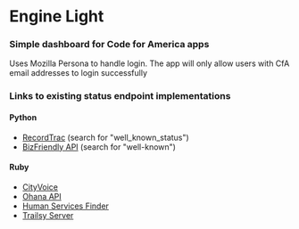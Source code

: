 Engine Light
============

### Simple dashboard for Code for America apps ###

Uses Mozilla Persona to handle login. The app will only allow users with CfA email addresses to login successfully

### Links to existing status endpoint implementations

#### Python
- [RecordTrac](https://github.com/codeforamerica/public-records/blob/master/public_records_portal/template_renderers.py) (search for "well_known_status")
- [BizFriendly API](https://github.com/codeforamerica/bizfriendly-api/blob/master/bizfriendly/routes.py) (search for "well-known")

#### Ruby
- [CityVoice](https://github.com/codeforamerica/cityvoice/blob/master/app/controllers/status_controller.rb)
- [Ohana API](https://github.com/codeforamerica/ohana-api/blob/master/app/controllers/status_controller.rb)
- [Human Services Finder](https://github.com/codeforamerica/human_services_finder/blob/master/app/controllers/status_controller.rb)
- [Trailsy Server](https://github.com/codeforamerica/trailsyserver/blob/master/app/controllers/status_controller.rb)
